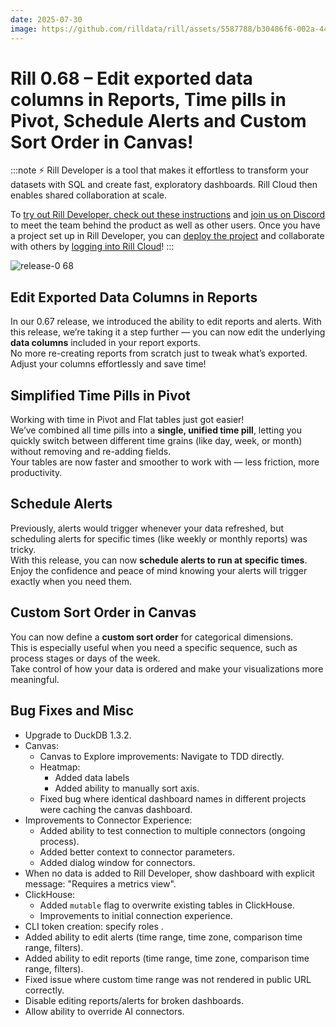```yaml
---
date: 2025-07-30
image: https://github.com/rilldata/rill/assets/5587788/b30486f6-002a-445d-8a1b-955b6ec0066d
---
```


# Rill 0.68 – Edit exported data columns in Reports, Time pills in Pivot, Schedule Alerts and Custom Sort Order in Canvas!

:::note
⚡ Rill Developer is a tool that makes it effortless to transform your datasets with SQL and create fast, exploratory dashboards. Rill Cloud then enables shared collaboration at scale.

To [try out Rill Developer, check out these instructions](/home/install) and [join us on Discord](https://bit.ly/3bbcSl9) to meet the team behind the product as well as other users. Once you have a project set up in Rill Developer, you can [deploy the project](/deploy/deploy-dashboard) and collaborate with others by [logging into Rill Cloud](https://ui.rilldata.com)!
:::

![release-0 68](<https://cdn.rilldata.com/docs/release-notes/release-068.gif>)


## Edit Exported Data Columns in Reports
In our 0.67 release, we introduced the ability to edit reports and alerts. With this release, we’re taking it a step further — you can now edit the underlying **data columns** included in your report exports.  
No more re-creating reports from scratch just to tweak what’s exported. Adjust your columns effortlessly and save time!

## Simplified Time Pills in Pivot
Working with time in Pivot and Flat tables just got easier!  
We’ve combined all time pills into a **single, unified time pill**, letting you quickly switch between different time grains (like day, week, or month) without removing and re-adding fields.  
Your tables are now faster and smoother to work with — less friction, more productivity.

## Schedule Alerts
Previously, alerts would trigger whenever your data refreshed, but scheduling alerts for specific times (like weekly or monthly reports) was tricky.  
With this release, you can now **schedule alerts to run at specific times**.  
Enjoy the confidence and peace of mind knowing your alerts will trigger exactly when you need them.

## Custom Sort Order in Canvas
You can now define a **custom sort order** for categorical dimensions.  
This is especially useful when you need a specific sequence, such as process stages or days of the week.  
Take control of how your data is ordered and make your visualizations more meaningful.


## Bug Fixes and Misc
- Upgrade to DuckDB 1.3.2.
- Canvas:
  - Canvas to Explore improvements: Navigate to TDD directly.
  - Heatmap: 
    - Added data labels
    - Added ability to manually sort axis.
  - Fixed bug where identical dashboard names in different projects were caching the canvas dashboard.
- Improvements to Connector Experience:
  - Added ability to test connection to multiple connectors (ongoing process).
  - Added better context to connector parameters.
  - Added dialog window for connectors.
- When no data is added to Rill Developer, show dashboard with explicit message: "Requires a metrics view".
- ClickHouse:
  - Added `mutable` flag to overwrite existing tables in ClickHouse.
  - Improvements to initial connection experience.
- CLI token creation: specify roles .
- Added ability to edit alerts (time range, time zone, comparison time range, filters).
- Added ability to edit reports (time range, time zone, comparison time range, filters).
- Fixed issue where custom time range was not rendered in public URL correctly.
- Disable editing reports/alerts for broken dashboards.
- Allow ability to override AI connectors.